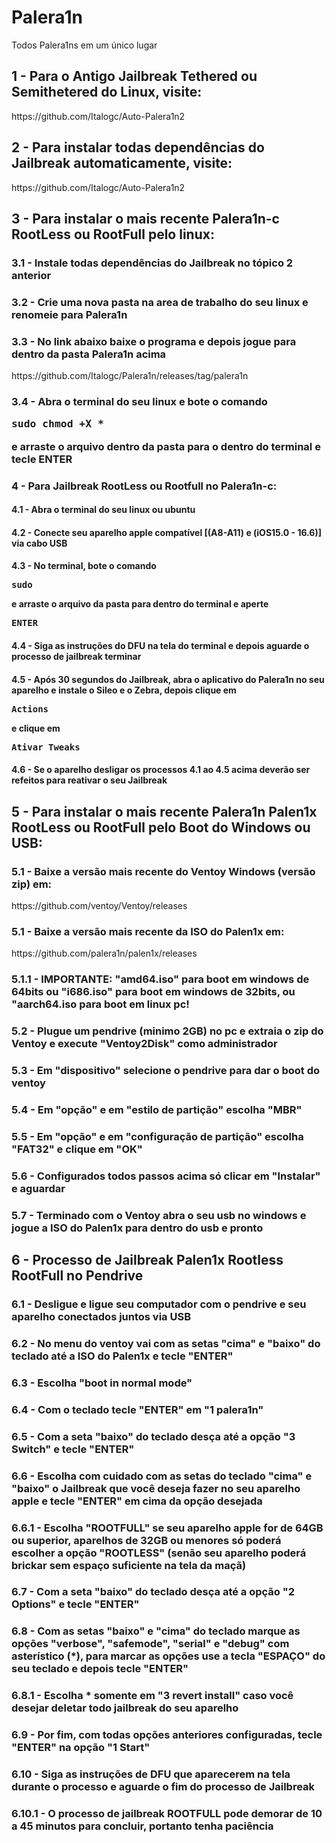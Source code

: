 # Palera1n
Todos Palera1ns em um único lugar

<h2>1 - Para o Antigo Jailbreak Tethered ou Semithetered do Linux, visite:</h2>
https://github.com/Italogc/Auto-Palera1n2

<h2>2 - Para instalar todas dependências do Jailbreak automaticamente, visite:</h2>
https://github.com/Italogc/Auto-Palera1n2

<h2>3 - Para instalar o mais recente Palera1n-c RootLess ou RootFull pelo linux:</h2>

<h3>3.1 - Instale todas dependências do Jailbreak no tópico 2 anterior</h3>

<h3>3.2 - Crie uma nova pasta na area de trabalho do seu linux e renomeie para Palera1n</h3>

<h3>3.3 - No link abaixo baixe o programa e depois jogue para dentro da pasta Palera1n acima</h3>
https://github.com/Italogc/Palera1n/releases/tag/palera1n

<h3>3.4 - Abra o terminal do seu linux e bote o comando <pre>sudo chmod +X *</pre> e arraste o arquivo dentro da pasta para o dentro do terminal e tecle ENTER</h3>

<h3>4 - Para Jailbreak RootLess ou Rootfull no Palera1n-c:</h3>
<h4>4.1 - Abra o terminal do seu linux ou ubuntu</h4>
<h4>4.2 - Conecte seu aparelho apple compatível [(A8-A11) e (iOS15.0 - 16.6)] via cabo USB</h4>
<h4>4.3 - No terminal, bote o comando <pre>sudo</pre> e arraste o arquivo da pasta para dentro do terminal e aperte <pre>ENTER</pre> </h4>
<h4>4.4 - Siga as instruções do DFU na tela do terminal e depois aguarde o processo de jailbreak terminar</h4>
<h4>4.5 - Após 30 segundos do Jailbreak, abra o aplicativo do Palera1n no seu aparelho e instale o Sileo e o Zebra, depois clique em <pre>Actions</pre> e clique em <pre>Ativar Tweaks</pre> </h4>
<h4>4.6 - Se o aparelho desligar os processos 4.1 ao 4.5 acima deverão ser refeitos para reativar o seu Jailbreak</h4>

<h2>5 - Para instalar o mais recente Palera1n Palen1x RootLess ou RootFull pelo Boot do Windows ou USB:</h2>
<h3>5.1 - Baixe a versão mais recente do Ventoy Windows (versão zip) em:</h3>
https://github.com/ventoy/Ventoy/releases

<h3>5.1 - Baixe a versão mais recente da ISO do Palen1x em:</h3>
https://github.com/palera1n/palen1x/releases
<h3>5.1.1 - IMPORTANTE: "amd64.iso" para boot em windows de 64bits ou "i686.iso" para boot em windows de 32bits, ou "aarch64.iso para boot em linux pc!</h3>
<h3>5.2 - Plugue um pendrive (minimo 2GB) no pc e extraia o zip do Ventoy e execute "Ventoy2Disk" como administrador</h3>
<h3>5.3 - Em "dispositivo" selecione o pendrive para dar o boot do ventoy</h3>
<h3>5.4 - Em "opção" e em "estilo de partição" escolha "MBR"</h3>
<h3>5.5 - Em "opção" e em "configuração de partição" escolha "FAT32" e clique em "OK"</h3>
<h3>5.6 - Configurados todos passos acima só clicar em "Instalar" e aguardar</h3>
<h3>5.7 - Terminado com o Ventoy abra o seu usb no windows e jogue a ISO do Palen1x para dentro do usb e pronto</h3>

<h2>6 - Processo de Jailbreak Palen1x Rootless RootFull no Pendrive</h2>
<h3>6.1 - Desligue e ligue seu computador com o pendrive e seu aparelho conectados juntos via USB</h3>
<h3>6.2 - No menu do ventoy vai com as setas "cima" e "baixo" do teclado até a ISO do Palen1x e tecle "ENTER"</h3>
<h3>6.3 - Escolha "boot in normal mode"</h3>
<h3>6.4 - Com o teclado tecle "ENTER" em "1 palera1n"</h3>
<h3>6.5 - Com a seta "baixo" do teclado desça até a opção "3 Switch" e tecle "ENTER"</h3>
<h3>6.6 - Escolha com cuidado com as setas do teclado "cima" e "baixo" o Jailbreak que você deseja fazer no seu aparelho apple e tecle "ENTER" em cima da opção desejada</h3>
<h3>6.6.1 - Escolha "ROOTFULL" se seu aparelho apple for de 64GB ou superior, aparelhos de 32GB ou menores só poderá escolher a opção "ROOTLESS" (senão seu aparelho poderá brickar sem espaço suficiente na tela da maçã)</h3>
<h3>6.7 - Com a seta "baixo" do teclado desça até a opção "2 Options" e tecle "ENTER"</h3>
<h3>6.8 - Com as setas "baixo" e "cima" do teclado marque as opções "verbose", "safemode", "serial" e "debug" com asterístico (*), para marcar as opções use a tecla "ESPAÇO" do seu teclado e depois tecle "ENTER"</h3>
<h3>6.8.1 - Escolha * somente em "3 revert install" caso você desejar deletar todo jailbreak do seu aparelho</h3>
<h3>6.9 - Por fim, com todas opções anteriores configuradas, tecle "ENTER" na opção "1 Start"</h3>
<h3>6.10 - Siga as instruções de DFU que aparecerem na tela durante o processo e aguarde o fim do processo de Jailbreak</h3>
<h3>6.10.1 - O processo de jailbreak ROOTFULL pode demorar de 10 a 45 minutos para concluir, portanto tenha paciência</h3>















